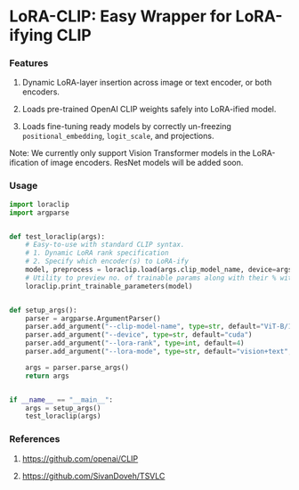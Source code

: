# LoRA-CLIP: Easy Wrapper for LoRA-ifying CLIP

### Features

1. Dynamic LoRA-layer insertion across image or text encoder, or both encoders.

2. Loads pre-trained OpenAI CLIP weights safely into LoRA-ified model.

3. Loads fine-tuning ready models by correctly un-freezing `positional_embedding`, `logit_scale`, and projections.

Note: We currently only support Vision Transformer models in the LoRA-ification of image encoders. ResNet models will be added soon.

### Usage

```python
import loraclip
import argparse


def test_loraclip(args):
	# Easy-to-use with standard CLIP syntax.
	# 1. Dynamic LoRA rank specification
	# 2. Specify which encoder(s) to LoRA-ify
	model, preprocess = loraclip.load(args.clip_model_name, device=args.device, r=args.lora_rank, lora_mode=args.lora_mode)
	# Utility to preview no. of trainable params along with their % with total params.
	loraclip.print_trainable_parameters(model)


def setup_args():
	parser = argparse.ArgumentParser()
	parser.add_argument("--clip-model-name", type=str, default="ViT-B/16")
	parser.add_argument("--device", type=str, default="cuda")
	parser.add_argument("--lora-rank", type=int, default=4)
	parser.add_argument("--lora-mode", type=str, default="vision+text", choices=["vision", "text", "vision+text"])

	args = parser.parse_args()
	return args


if __name__ == "__main__":
    args = setup_args()
    test_loraclip(args)
```

### References

1. <a href="https://github.com/openai/CLIP">https://github.com/openai/CLIP</a>

2. <a href="https://github.com/SivanDoveh/TSVLC">https://github.com/SivanDoveh/TSVLC</a>

